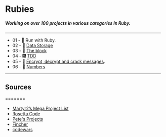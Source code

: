 # Rubies
##### Working on over 100 projects in various categories in Ruby.
------

* 01 - :gem: Run with Ruby.
* 02 - :office: [Data Storage](https://github.com/AhmedNadar/rubies/tree/master/01_pandas/recipe)
* 03 - :bento: [The block](https://github.com/AhmedNadar/rubies/tree/master/03_block_review)
* 04 - :fireworks: [TDD](https://github.com/AhmedNadar/rubies/tree/master/04_tdd/furlong)
* 05 - :closed_lock_with_key: [Encrypt, decrypt and crack messages](https://github.com/AhmedNadar/rubies/tree/master/05_encryptor).
* 06 - :100: [Numbers](https://github.com/AhmedNadar/rubies/tree/master/Numbers)


-------
## Sources
=======

* [Martyr2’s Mega Project List](http://www.dreamincode.net/forums/topic/78802-martyr2s-mega-project-ideas-list/)
* [Rosetta Code](http://rosettacode.org/)
* [Pete's Projects](https://github.com/petehuang/Projects)
* [Fincher](http://www.fincher.org/tips/Languages/Ruby/)
* [codewars](http://www.codewars.com/kata/search/ruby)